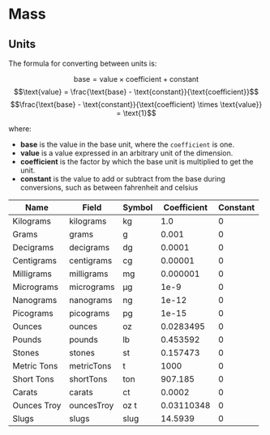 # Mass

## Units

The formula for converting between units is:

$$\text{base} = \text{value} \times \text{coefficient} + \text{constant}$$
$$\text{value} = \frac{\text{base} - \text{constant}}{\text{coefficient}}$$
$$\frac{\text{base} - \text{constant}}{\text{coefficient} \times \text{value}} = \text{1}$$

where:

- **base** is the value in the base unit, where the
  `coefficient` is one.
- **value** is a value expressed in an arbitrary unit of
  the dimension.
- **coefficient** is the factor by which the base unit is
  multiplied to get the unit.
- **constant** is the value to add or subtract from the base
  during conversions, such as between fahrenheit and celsius

| Name        | Field      | Symbol | Coefficient | Constant |
| ----------- | ---------- | ------ | ----------- | -------- |
| Kilograms   | kilograms  | kg     | 1.0         | 0        |
| Grams       | grams      | g      | 0.001       | 0        |
| Decigrams   | decigrams  | dg     | 0.0001      | 0        |
| Centigrams  | centigrams | cg     | 0.00001     | 0        |
| Milligrams  | milligrams | mg     | 0.000001    | 0        |
| Micrograms  | micrograms | µg     | 1e-9        | 0        |
| Nanograms   | nanograms  | ng     | 1e-12       | 0        |
| Picograms   | picograms  | pg     | 1e-15       | 0        |
| Ounces      | ounces     | oz     | 0.0283495   | 0        |
| Pounds      | pounds     | lb     | 0.453592    | 0        |
| Stones      | stones     | st     | 0.157473    | 0        |
| Metric Tons | metricTons | t      | 1000        | 0        |
| Short Tons  | shortTons  | ton    | 907.185     | 0        |
| Carats      | carats     | ct     | 0.0002      | 0        |
| Ounces Troy | ouncesTroy | oz t   | 0.03110348  | 0        |
| Slugs       | slugs      | slug   | 14.5939     | 0        |
